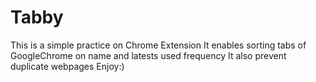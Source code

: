 # Tabby
This is a simple practice on Chrome Extension
It enables sorting tabs of GoogleChrome on name and latests used frequency
It also prevent duplicate webpages
Enjoy:)
